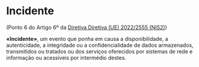 # Incidente
(Ponto 6 do Artigo 6º da [Diretiva Diretiva (UE) 2022/2555 (NIS2)](https://eur-lex.europa.eu/legal-content/PT/TXT/?uri=CELEX:32022L2555))

**«Incidente»**, um evento que ponha em causa a disponibilidade, a autenticidade, a integridade ou a confidencialidade de dados armazenados, transmitidos ou tratados ou dos serviços oferecidos por sistemas de rede e informação ou acessíveis por intermédio destes.